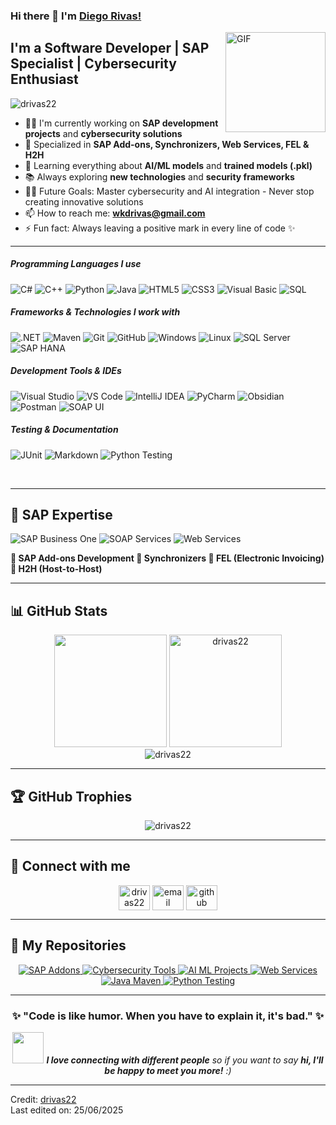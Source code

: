 ### Hi there 👋 I'm [Diego Rivas!](https://github.com/drivas22/)
<img align="right" alt="GIF" height="160px" src="https://media.giphy.com/media/Ah3zHH7hvsSB2/giphy.gif" />

## I'm a Software Developer | SAP Specialist | Cybersecurity Enthusiast

<p align="left"> 
  <img src="https://komarev.com/ghpvc/?username=drivas22&label=Profile%20views&color=6f42c1&style=flat" alt="drivas22" /> 
</p>

- 👨‍💻 I'm currently working on **SAP development projects** and **cybersecurity solutions**
- 🔐 Specialized in **SAP Add-ons, Synchronizers, Web Services, FEL & H2H**
- 🤖 Learning everything about **AI/ML models** and **trained models (.pkl)**
- 📚 Always exploring **new technologies** and **security frameworks**
- 💪🏼 Future Goals: Master cybersecurity and AI integration - Never stop creating innovative solutions
- 📫 How to reach me: **wkdrivas@gmail.com**
- ⚡ Fun fact: Always leaving a positive mark in every line of code ✨

---

##### Programming Languages I use
![C#](https://img.shields.io/badge/-C%23-000000?style=flat&logo=c-sharp&logoColor=239120)
![C++](https://img.shields.io/badge/-C++-000000?style=flat&logo=c%2B%2B&logoColor=00599C)
![Python](https://img.shields.io/badge/-Python-000000?style=flat&logo=python&logoColor=3776AB)
![Java](https://img.shields.io/badge/-Java-000000?style=flat&logo=java&logoColor=007396)
![HTML5](https://img.shields.io/badge/-HTML5-000000?style=flat&logo=html5&logoColor=E34F26)
![CSS3](https://img.shields.io/badge/-CSS3-000000?style=flat&logo=css3&logoColor=1572B6)
![Visual Basic](https://img.shields.io/badge/-Visual%20Basic-000000?style=flat&logo=.net&logoColor=512BD4)
![SQL](https://img.shields.io/badge/-SQL-000000?style=flat&logo=postgresql&logoColor=336791)

##### Frameworks & Technologies I work with
![.NET](https://img.shields.io/badge/-.NET-222222?style=flat&logo=.net&logoColor=512BD4)
![Maven](https://img.shields.io/badge/-Maven-222222?style=flat&logo=apache-maven&logoColor=C71A36)
![Git](https://img.shields.io/badge/-Git-222222?style=flat&logo=git&logoColor=F05032)
![GitHub](https://img.shields.io/badge/-GitHub-222222?style=flat&logo=github&logoColor=181717)
![Windows](https://img.shields.io/badge/-Windows-222222?style=flat&logo=windows&logoColor=0078D6)
![Linux](https://img.shields.io/badge/-Linux-222222?style=flat&logo=linux&logoColor=FCC624)
![SQL Server](https://img.shields.io/badge/-SQL%20Server-222222?style=flat&logo=microsoft-sql-server&logoColor=CC2927)
![SAP HANA](https://img.shields.io/badge/-SAP%20HANA-222222?style=flat&logo=sap&logoColor=0FAAFF)

##### Development Tools & IDEs
![Visual Studio](https://img.shields.io/badge/-Visual%20Studio-222222?style=flat&logo=visual-studio&logoColor=5C2D91)
![VS Code](https://img.shields.io/badge/-VS%20Code-222222?style=flat&logo=visual-studio-code&logoColor=007ACC)
![IntelliJ IDEA](https://img.shields.io/badge/-IntelliJ%20IDEA-222222?style=flat&logo=intellij-idea&logoColor=000000)
![PyCharm](https://img.shields.io/badge/-PyCharm-222222?style=flat&logo=pycharm&logoColor=000000)
![Obsidian](https://img.shields.io/badge/-Obsidian-222222?style=flat&logo=obsidian&logoColor=7C3AED)
![Postman](https://img.shields.io/badge/-Postman-222222?style=flat&logo=postman&logoColor=FF6C37)
![SOAP UI](https://img.shields.io/badge/-SOAP%20UI-222222?style=flat&logo=soap&logoColor=FCDC00)

##### Testing & Documentation
![JUnit](https://img.shields.io/badge/-JUnit-222222?style=flat&logo=junit5&logoColor=25A162)
![Markdown](https://img.shields.io/badge/-Markdown-222222?style=flat&logo=markdown&logoColor=000000)
![Python Testing](https://img.shields.io/badge/-Python%20Testing-222222?style=flat&logo=python&logoColor=3776AB)

<br/>

---

## 🚀 SAP Expertise

![SAP Business One](https://img.shields.io/badge/SAP%20Business%20One-0FAAFF?style=for-the-badge&logo=sap&logoColor=white)
![SOAP Services](https://img.shields.io/badge/SOAP%20Services-326CE5?style=for-the-badge&logo=soap&logoColor=white)
![Web Services](https://img.shields.io/badge/Web%20Services-4CAF50?style=for-the-badge&logo=web&logoColor=white)

**🔹 SAP Add-ons Development 🔹 Synchronizers 🔹 FEL (Electronic Invoicing) 🔹 H2H (Host-to-Host)**

---

## 📊 GitHub Stats

<div align="center">

<img src="https://github-readme-stats.vercel.app/api?username=drivas22&show_icons=true&count_private=true&locale=en&theme=tokyonight&layout=compact" height="180em"/>
<img src="https://github-readme-stats.vercel.app/api/top-langs?username=drivas22&langs_count=8&show_icons=true&locale=en&theme=tokyonight&layout=compact" alt="drivas22" height="180em"/>

</div>

<div align="center">
<img src="https://github-readme-streak-stats.herokuapp.com/?user=drivas22&theme=tokyonight_duo" alt="drivas22" />
</div>

---

## 🏆 GitHub Trophies

<div align="center">
<img src="https://github-profile-trophy.vercel.app/?username=drivas22&layout=compact&theme=tokyonight&column=4&margin-w=15&margin-h=15" alt="drivas22" />
</div>

---

## 🔗 Connect with me

<p align="center">
<a href="https://linkedin.com/in/drivas22" target="blank"><img align="center" src="https://raw.githubusercontent.com/rahuldkjain/github-profile-readme-generator/master/src/images/icons/Social/linked-in-alt.svg" alt="drivas22" height="40" width="50" /></a>
<a href="mailto:wkdrivas@gmail.com" target="blank"><img align="center" src="https://cdn-icons-png.flaticon.com/512/732/732200.png" alt="email" height="40" width="50" /></a>
<a href="https://github.com/drivas22" target="blank"><img align="center" src="https://raw.githubusercontent.com/rahuldkjain/github-profile-readme-generator/master/src/images/icons/Social/github.svg" alt="github" height="40" width="50" /></a>
</p>

---

## 📂 My Repositories

<div align="center">
<a href="https://github.com/drivas22/SAP-Business-One-Addons">
<img src="https://github-readme-stats.vercel.app/api/pin/?username=drivas22&repo=SAP-Business-One-Addons&theme=tokyonight" alt="SAP Addons" />
</a>
<a href="https://github.com/drivas22/Cybersecurity-Tools">
<img src="https://github-readme-stats.vercel.app/api/pin/?username=drivas22&repo=Cybersecurity-Tools&theme=tokyonight" alt="Cybersecurity Tools" />
</a>
<a href="https://github.com/drivas22/AI-ML-Projects">
<img src="https://github-readme-stats.vercel.app/api/pin/?username=drivas22&repo=AI-ML-Projects&theme=tokyonight" alt="AI ML Projects" />
</a>
<a href="https://github.com/drivas22/Web-Services-SOAP">
<img src="https://github-readme-stats.vercel.app/api/pin/?username=drivas22&repo=Web-Services-SOAP&theme=tokyonight" alt="Web Services" />
</a>
<a href="https://github.com/drivas22/Java-Maven-Projects">
<img src="https://github-readme-stats.vercel.app/api/pin/?username=drivas22&repo=Java-Maven-Projects&theme=tokyonight" alt="Java Maven" />
</a>
<a href="https://github.com/drivas22/Python-Unit-Testing">
<img src="https://github-readme-stats.vercel.app/api/pin/?username=drivas22&repo=Python-Unit-Testing&theme=tokyonight" alt="Python Testing" />
</a>
</div>

---

<div align="center">

### ✨ "Code is like humor. When you have to explain it, it's bad." ✨

<img src="https://media.giphy.com/media/LnQjpWaON8nhr21vNW/giphy.gif" width="50"> <em><b>I love connecting with different people</b> so if you want to say <b>hi, I'll be happy to meet you more!</b> :)</em>

</div>

---

Credit: [drivas22](https://github.com/drivas22)  
Last edited on: 25/06/2025
